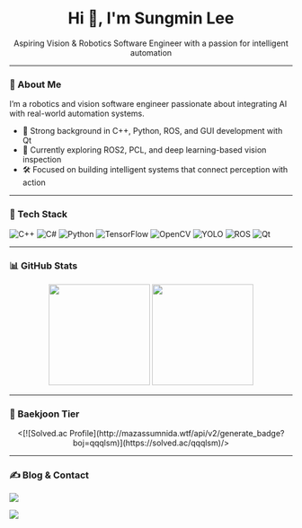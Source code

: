 <h1 align="center">Hi 👋, I'm Sungmin Lee</h1>
<p align="center">Aspiring Vision & Robotics Software Engineer with a passion for intelligent automation</p>

---

### 🚀 About Me

I’m a robotics and vision software engineer passionate about integrating AI with real-world automation systems.

- 🧠 Strong background in C++, Python, ROS, and GUI development with Qt  
- 🌱 Currently exploring ROS2, PCL, and deep learning-based vision inspection  
- 🛠️ Focused on building intelligent systems that connect perception with action
  
---

### 🧰 Tech Stack
![C++](https://img.shields.io/badge/C++-00599C?style=flat&logo=cplusplus&logoColor=white)
![C#](https://img.shields.io/badge/C%23-239120?style=flat&logo=c-sharp&logoColor=white)
![Python](https://img.shields.io/badge/Python-3776AB?style=flat&logo=python&logoColor=white)
![TensorFlow](https://img.shields.io/badge/TensorFlow-FF6F00?style=flat&logo=tensorflow&logoColor=white)
![OpenCV](https://img.shields.io/badge/OpenCV-5C3EE8?style=flat&logo=opencv&logoColor=white)
![YOLO](https://img.shields.io/badge/YOLOv8-FFB400?style=flat&logo=ai&logoColor=black)
![ROS](https://img.shields.io/badge/ROS-22314E?style=flat&logo=ros&logoColor=white)
![Qt](https://img.shields.io/badge/Qt-41CD52?style=flat&logo=qt&logoColor=white)

---

### 📊 GitHub Stats

<p align="center">
  <img src="https://github-readme-stats.vercel.app/api?username=qqqlsm95&show_icons=true&theme=tokyonight" height="180"/>
  <img src="https://github-readme-stats.vercel.app/api/top-langs/?username=qqqlsm95&layout=compact&theme=tokyonight" height="180"/>
</p>

---

### 🏅 Baekjoon Tier
<p align="center">
  <[![Solved.ac Profile](http://mazassumnida.wtf/api/v2/generate_badge?boj=qqqlsm)](https://solved.ac/qqqlsm)/>
</p>

---

### ✍️ Blog & Contact

<p align="left">
  <a href="mailto:qqqlsm@gmail.com"><img src="https://img.shields.io/badge/Email-qqqlsm@gmail.com-blue?style=flat&logo=gmail"></a>
  
  <a href="https://yourblog.tistory.com"><img src="https://img.shields.io/badge/Blog-Tistory-black?style=flat&logo=tistory"></a>
</p>

